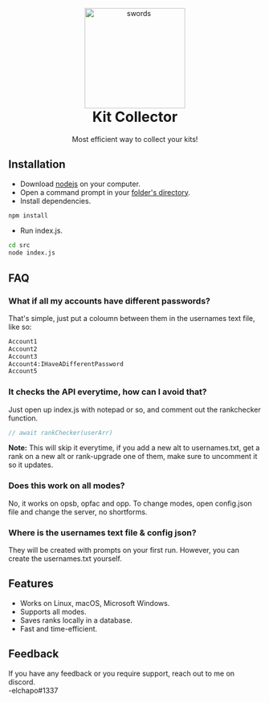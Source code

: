 <p align="center" style="margin-bottom: 0px !important;">
  <img width="200" src="https://i.ibb.co/RNTcyyX/swords-removebg-preview.png" alt="swords" align="center">
</p>
<h1 align="center" style="margin-top: 0px;">Kit Collector</h1>

<p align="center">Most efficient way to collect your kits!</p>

## Installation

- Download [nodejs](https://nodejs.org/en/download) on your computer.
- Open a command prompt in your [folder's directory](https://www.youtube.com/watch?v=bgSSJQolR0E).
- Install dependencies.
```bash
npm install
```
- Run index.js.
```bash
cd src
node index.js
```
## FAQ

### What if all my accounts have different passwords?

That's simple, just put a coloumn between them in the usernames text file, like so:

```txt
Account1
Account2
Account3
Account4:IHaveADifferentPassword
Account5
```

### It checks the API everytime, how can I avoid that?

Just open up index.js with notepad or so, and comment out the rankchecker function.
```js
// await rankChecker(userArr)
```
**Note:** This will skip it everytime, if you add a new alt to usernames.txt, get a rank on a new alt or rank-upgrade one of them, make sure to uncomment it so it updates.

### Does this work on all modes?

No, it works on opsb, opfac and opp. To change modes, open config.json file and change the server, no shortforms.

### Where is the usernames text file & config json?

They will be created with prompts on your first run. However, you can create the usernames.txt yourself.

## Features

- Works on Linux, macOS, Microsoft Windows.
- Supports all modes.
- Saves ranks locally in a database.
- Fast and time-efficient.

## Feedback

If you have any feedback or you require support, reach out to me on discord.  
-elchapo#1337